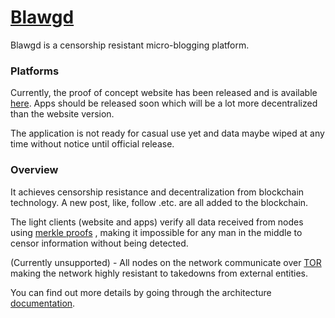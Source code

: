 # [Blawgd](https://blawgd.com)

Blawgd is a censorship resistant micro-blogging platform.

### Platforms
Currently, the proof of concept website has been released and is available [here](https://blawgd.com). Apps should be released soon which will be a lot
more decentralized than the website version.

The application is not ready for casual use yet and data maybe wiped at any time without notice until official release.

### Overview
It achieves censorship resistance and decentralization from blockchain technology. A new post, like, follow .etc. are all added
to the blockchain. 

The light clients (website and apps) verify all data received from nodes using [merkle proofs](https://en.wikipedia.org/wiki/Merkle_tree)
, making it impossible for any man in the middle to censor information without being detected.

(Currently unsupported) - All nodes on the network communicate over [TOR](https://en.wikipedia.org/wiki/Tor_(network)) making the network highly resistant
 to takedowns from external entities.

You can find out more details by going through the architecture [documentation](./docs/ARCHITECTURE.md).